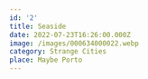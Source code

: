 ```yaml
---
id: '2'
title: Seaside
date: 2022-07-23T16:26:00.000Z
image: /images/000634000022.webp
category: Strange Cities
place: Maybe Porto
---
```

